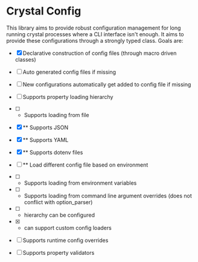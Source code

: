 # Crystal Config
This library aims to provide robust configuration management for long running crystal processes
where a CLI interface isn't enough. It aims to provide these configurations through a strongly
typed class. Goals are:

- [X] Declarative construction of config files (through macro driven classes)
- [ ] Auto generated config files if missing
- [ ] New configurations automatically get added to config file if missing
- [ ] Supports property loading hierarchy
- [ ] * Supports loading from file
- [X] ** Supports JSON
- [X] ** Supports YAML
- [X] ** Supports dotenv files
- [ ] ** Load different config file based on environment
- [ ] * Supports loading from environment variables
- [ ] * Supports loading from command line argument overrides (does not conflict with option_parser)
- [ ] * hierarchy can be configured
- [X] * can support custom config loaders
- [ ] Supports runtime config overrides
- [ ] Supports property validators


